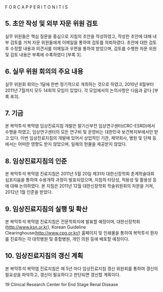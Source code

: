 F O R C A P P E R I T O N I T I S

## 5. 초안 작성 및 외부 자문 위원 검토

실무 위원들은 핵심 질문을 중심으로 지침의 초안을 작성하였고, 작성한 초안에 대해 내부 검토를 거쳐 자문 위원들에게 이메일을 통하여 검토를 의뢰하였다. 초안에 대한 검토 후 수정할 내용과 의견서를 이메일과 우편을 통하여 받았으며, 검토를 수행한 자문 위원 및 검토 내용은 부록에 수록하였다 [부록 3].

## 6. 실무 위원 회의의 주요 내용

실무 위원회 회의는 1달에 한번 정기적으로 개최하는 것으로 하였고, 2010년 8월부터 2011년 7월까지 모두 14회의 모임이 있었다. 각 모임에서의 논의사항은 다음과 같다 [부록 표3].

## 7. 기금

본 복막투석 복막염 임상진료지침 개발은 말기신부전 임상연구센터(CRC-ESRD)에서 수행을 하였고, 임상연구센터의 모든 연구비 및 운영비는 대한민국 보건복지부에서만 받고 있다. 이번 임상진료지침의 개발에 있어서 상업적인 기관, 제약회사, 병원 및 단체 등에서는 어떠한 영향도 받지 않았으며, 일체의 현물을 제공받지 않았다.

## 8. 임상진료지침의 인준

본 복막투석 복막염 진료지침은 2011년 5월 20일 제31차 대한신장학회 춘계학술대회 심포지움을 통하여 수용개작 과정이 발표되었으며, 지침의 타당성, 적용성 및 활용성 등에 대해 논의하였다. 본 지침은 2011년 12월 대한신장학회 학술위원회의 자문을 거쳐, 2012년 1월 인준을 받았다.

## 9. 임상진료지침의 실행 및 확산

본 복막투석 복막염 진료지침은 전문학회지에 발표할 예정이며, 대한신장학회(http://www.ksn.or.kr), Korean Guideline Clearinghouse(http://www.cpg.or.kr/) 홈페이지 및 인쇄물을 통하여 복막투석 환자를 진료하는 각 대학병원 및 종합병원, 개인 의원 등에 배포할 예정이다.

## 10. 임상진료지침의 갱신 계획

본 복막투석 복막염 진료지침은 매 5년 마다 임상진료지침 갱신 위원회를 통하여 갱신의 필요성을 파악하고, 갱신이 필요하다고 판단되면 갱신할 계획이다.

<PAGE>19
Clinical Research Center for End Stage Renal Disease